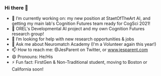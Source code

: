 ### Hi there 👋
- 🌱 I’m currently working on: my new position at StaetOfTheArt AI, and getting my main lab's Cognition Futures team ready for CogSci 2021!
- 🔭 OREL's Developmental AI project and my own Cognition Futures research group!
- 🤔 I’m looking for help with new research opportunities & jobs
- 💬 Ask me about Neuromatch Academy (I'm a Volunteer again this year!)
- 📫 How to reach me: @JesParent on Twitter, or www.jesparent.com
- 😄 Pronouns: He/His
- ⚡ Fun fact: FirstGen & Non-Traditional student, moving to Boston or California soon!





<!--
**jesparent/jesparent** is a ✨ _special_ ✨ repository because its `README.md` (this file) appears on your GitHub profile.

Here are some ideas to get you started:

- 🔭 I’m currently working on ...
- 🌱 I’m currently learning ...
- 👯 I’m looking to collaborate on ...
- 🤔 I’m looking for help with ...
- 💬 Ask me about ...
- 📫 How to reach me: ...
- 😄 Pronouns: ...
- ⚡ Fun fact: ...
-->
